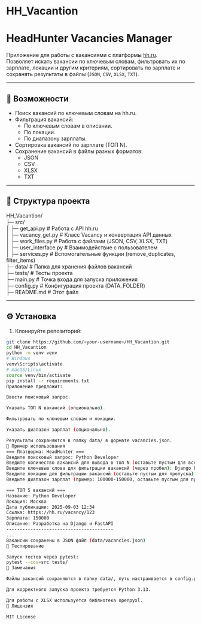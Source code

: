 # HH_Vacantion
# HeadHunter Vacancies Manager

Приложение для работы с вакансиями с платформы [hh.ru](https://hh.ru).  
Позволяет искать вакансии по ключевым словам, фильтровать их по зарплате, локации и другим критериям, сортировать по зарплате и сохранять результаты в файлы (`JSON`, `CSV`, `XLSX`, `TXT`).

---

## 🚀 Возможности

- Поиск вакансий по ключевым словам на hh.ru.
- Фильтрация вакансий:
  - По ключевым словам в описании.
  - По локации.
  - По диапазону зарплаты.
- Сортировка вакансий по зарплате (ТОП N).
- Сохранение вакансий в файлы разных форматов:
  - JSON
  - CSV
  - XLSX
  - TXT

---

## 📂 Структура проекта

HH_Vacantion/  
├─ src/  
│ ├─ get_api.py # Работа с API hh.ru  
│ ├─ vacancy_get.py # Класс Vacancy и конвертация API данных  
│ ├─ work_files.py # Работа с файлами (JSON, CSV, XLSX, TXT)  
│ ├─ user_interface.py # Взаимодействие с пользователем  
│ ├─ services.py # Вспомогательные функции (remove_duplicates, filter_items)  
├─ data/ # Папка для хранения файлов вакансий  
├─ tests/ # Тесты проекта  
├─ main.py # Точка входа для запуска приложения  
├─ config.py # Конфигурация проекта (DATA_FOLDER)  
├─ README.md # Этот файл


---

## ⚙️ Установка

1. Клонируйте репозиторий:

```bash
git clone https://github.com/<your-username>/HH_Vacantion.git
cd HH_Vacantion
python -m venv venv
# Windows
venv\Scripts\activate
# macOS/Linux
source venv/bin/activate
pip install -r requirements.txt
Приложение предложит:

Ввести поисковый запрос.

Указать ТОП N вакансий (опционально).

Фильтровать по ключевым словам и локации.

Указать диапазон зарплат (опционально).

Результаты сохраняются в папку data/ в формате vacancies.json.
🧩 Пример использования
=== Платформа: HeadHunter ===
Введите поисковый запрос: Python Developer
Введите количество вакансий для вывода в топ N (оставьте пустым для всех): 5
Введите ключевые слова для фильтрации вакансий (через пробел): Django FastAPI
Введите локацию для фильтрации вакансий (оставьте пустым для пропуска): Москва
Введите диапазон зарплат (пример: 100000-150000, оставьте пустым для пропуска): 120000-200000

=== ТОП 5 вакансий ===
Название: Python Developer
Локация: Москва
Дата публикации: 2025-09-03 12:34
Ссылка: https://hh.ru/vacancy/123
Зарплата: 150000
Описание: Разработка на Django и FastAPI
----------------------------------------
...
Вакансии сохранены в JSON файл (data/vacancies.json)
🧪 Тестирование

Запуск тестов через pytest:
pytest --cov=src tests/
📌 Замечания

Файлы вакансий сохраняются в папку data/, путь настраивается в config.py.

Для корректного запуска проекта требуется Python 3.13.

Для работы с XLSX используется библиотека openpyxl.
📄 Лицензия

MIT License